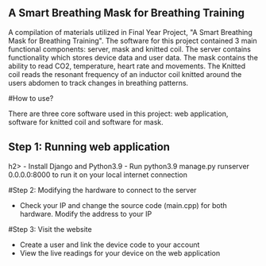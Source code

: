## A Smart Breathing Mask for Breathing Training

A compilation of materials utilized in Final Year Project, "A Smart Breathing Mask for Breathing Training". The software for this project contained 3 main functional components: server, mask and knitted coil. The server contains functionality which stores device data and user data. The mask contains the ability to read CO2, temperature, heart rate and movements. The Knitted coil reads the resonant frequency of an inductor coil knitted around the users abdomen to track changes in breathing patterns.

#How to use?

There are three core software used in this project: web application, software for knitted coil and software for mask.

<h2>Step 1: Running web application</h2>h2>
- Install Django and Python3.9
- Run python3.9 manage.py runserver 0.0.0.0:8000 to run it on your local internet connection

#Step 2: Modifying the hardware to connect to the server
- Check your IP and change the source code (main.cpp) for both hardware. Modify the address to your IP

#Step 3: Visit the website
- Create a user and link the device code to your account
- View the live readings for your device on the web application





